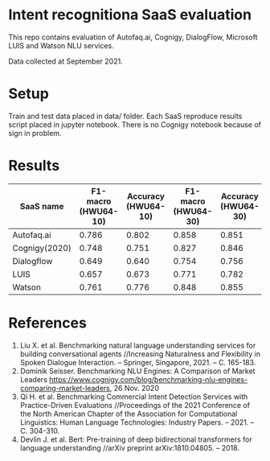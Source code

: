 # Intent recognitiona SaaS evaluation

This repo contains evaluation of Autofaq.ai, Cognigy, DialogFlow, Microsoft LUIS and Watson NLU services.

Data collected at September 2021.

# Setup

Train and test data placed in data/ folder.
Each SaaS reproduce results script placed in jupyter notebook.
There is no Cognigy notebook because of sign in problem.

# Results

| SaaS name       | F1-macro (HWU64-10)  | Accuracy (HWU64-10)  | F1-macro (HWU64-30)  | Accuracy (HWU64-30)  | Response time (sec.) per query |
| --------------- | -------------------- | -------------------- | -------------------- | -------------------- | ------------------------ |
| Autofaq.ai      | 0.786                | 0.802                | 0.858                | 0.851                | 0.270+-0.035             |
| Cognigy(2020)   | 0.748                | 0.751                | 0.827                | 0.846                | no data                  |
| Dialogflow      | 0.649                | 0.640                | 0.754                | 0.756                | 0.273+-0.033             |
| LUIS            | 0.657                | 0.673                | 0.771                | 0.782                | 0.314+-0.053             |
| Watson          | 0.761                | 0.776                | 0.848                | 0.855                | 0.180+-0.036             |


# References

1. Liu X. et al. Benchmarking natural language understanding services for building conversational agents //Increasing Naturalness and Flexibility in Spoken Dialogue Interaction. – Springer, Singapore, 2021. – С. 165-183.
2. Dominik Seisser. Benchmarking NLU Engines: A Comparison of Market Leaders https://www.cognigy.com/blog/benchmarking-nlu-engines-comparing-market-leaders, 26 Nov. 2020
3. Qi H. et al. Benchmarking Commercial Intent Detection Services with Practice-Driven Evaluations //Proceedings of the 2021 Conference of the North American Chapter of the Association for Computational Linguistics: Human Language Technologies: Industry Papers. – 2021. – С. 304-310.
4. Devlin J. et al. Bert: Pre-training of deep bidirectional transformers for language understanding //arXiv preprint arXiv:1810.04805. – 2018.
